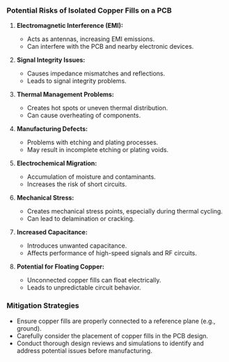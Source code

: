 ### Potential Risks of Isolated Copper Fills on a PCB

1. **Electromagnetic Interference (EMI):**
   - Acts as antennas, increasing EMI emissions.
   - Can interfere with the PCB and nearby electronic devices.

2. **Signal Integrity Issues:**
   - Causes impedance mismatches and reflections.
   - Leads to signal integrity problems.

3. **Thermal Management Problems:**
   - Creates hot spots or uneven thermal distribution.
   - Can cause overheating of components.

4. **Manufacturing Defects:**
   - Problems with etching and plating processes.
   - May result in incomplete etching or plating voids.

5. **Electrochemical Migration:**
   - Accumulation of moisture and contaminants.
   - Increases the risk of short circuits.

6. **Mechanical Stress:**
   - Creates mechanical stress points, especially during thermal cycling.
   - Can lead to delamination or cracking.

7. **Increased Capacitance:**
   - Introduces unwanted capacitance.
   - Affects performance of high-speed signals and RF circuits.

8. **Potential for Floating Copper:**
   - Unconnected copper fills can float electrically.
   - Leads to unpredictable circuit behavior.

### Mitigation Strategies
- Ensure copper fills are properly connected to a reference plane (e.g., ground).
- Carefully consider the placement of copper fills in the PCB design.
- Conduct thorough design reviews and simulations to identify and address potential issues before manufacturing.